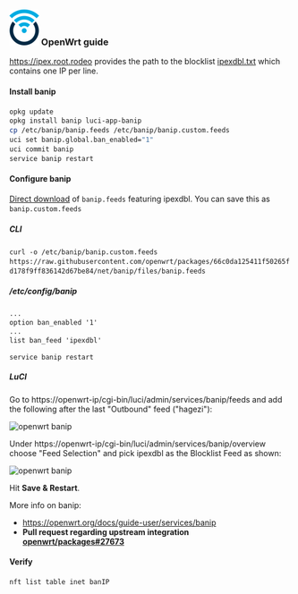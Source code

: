 ### ![openwrt logo](images/openwrt_logo.png) OpenWrt guide

https://ipex.root.rodeo provides the path to the blocklist [ipexdbl.txt](https://raw.githubusercontent.com/ZEROF/ipextractor/main/ipexdbl.txt) which contains one IP per line.

#### Install banip

```bash
opkg update
opkg install banip luci-app-banip
cp /etc/banip/banip.feeds /etc/banip/banip.custom.feeds
uci set banip.global.ban_enabled="1"
uci commit banip
service banip restart
```

#### Configure banip

[Direct download]([https://raw.githubusercontent.com/openwrt/packages/66c0da125411f50265fd178f9ff836142d67be84/net/banip/files/banip.feeds) of ``banip.feeds`` featuring ipexdbl. You can save this as ``banip.custom.feeds``

##### CLI

```curl -o /etc/banip/banip.custom.feeds https://raw.githubusercontent.com/openwrt/packages/66c0da125411f50265fd178f9ff836142d67be84/net/banip/files/banip.feeds```

##### /etc/config/banip
```
...
option ban_enabled '1'
...
list ban_feed 'ipexdbl'
```

```
service banip restart
```

##### LuCI

Go to https://openwrt-ip/cgi-bin/luci/admin/services/banip/feeds and add the following after the last "Outbound" feed ("hagezi"):

![openwrt banip](images/openwrt_banip_1.png)


Under https://openwrt-ip/cgi-bin/luci/admin/services/banip/overview choose "Feed Selection" and pick ipexdbl as the Blocklist Feed as shown:

![openwrt banip](images/openwrt_banip_2.png)


Hit **Save & Restart**.

More info on banip:
* https://openwrt.org/docs/guide-user/services/banip
* **Pull request regarding upstream integration [openwrt/packages#27673](https://github.com/openwrt/packages/pull/27673)**

#### Verify

```
nft list table inet banIP
```

